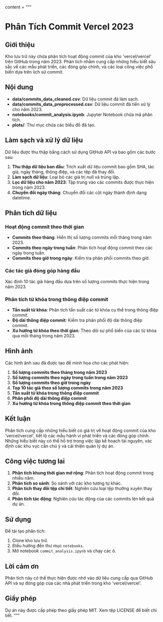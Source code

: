 content = """
# Phân Tích Commit Vercel 2023

## Giới thiệu

Kho lưu trữ này chứa phân tích hoạt động commit của kho 'vercel/vercel' trên GitHub trong năm 2023. Phân tích nhằm cung cấp những hiểu biết sâu sắc về các mẫu phát triển, các đóng góp chính, và các loại công việc phổ biến dựa trên lịch sử commit.

## Nội dung

- **data/commits_data_cleaned.csv**: Dữ liệu commit đã làm sạch.
- **data/commits_data_preprocessed.csv**: Dữ liệu commit đã tiền xử lý cho năm 2023.
- **notebooks/commit_analysis.ipynb**: Jupyter Notebook chứa mã phân tích.
- **plots/**: Thư mục chứa các biểu đồ đã tạo.

## Làm sạch và xử lý dữ liệu

Dữ liệu được thu thập bằng cách sử dụng GitHub API và bao gồm các bước sau:
1. **Thu thập dữ liệu ban đầu**: Trích xuất dữ liệu commit bao gồm SHA, tác giả, ngày tháng, thông điệp, và các tệp đã thay đổi.
2. **Làm sạch dữ liệu**: Loại bỏ các giá trị null và trùng lặp.
3. **Lọc dữ liệu cho năm 2023**: Tập trung vào các commits được thực hiện trong năm 2023.
4. **Chuyển đổi ngày tháng**: Chuyển đổi các cột ngày thành định dạng datetime.

## Phân tích dữ liệu

### Hoạt động commit theo thời gian

- **Commits theo tháng**: Hiển thị số lượng commits mỗi tháng trong năm 2023.
- **Commits theo ngày trong tuần**: Phân tích hoạt động commit theo các ngày trong tuần.
- **Commits theo giờ trong ngày**: Kiểm tra phân phối commits theo giờ.

### Các tác giả đóng góp hàng đầu

Xác định 10 tác giả hàng đầu dựa trên số lượng commits thực hiện trong năm 2023.

### Phân tích từ khóa trong thông điệp commit

- **Tần suất từ khóa**: Phân tích tần suất các từ khóa cụ thể trong thông điệp commit.
- **Độ dài thông điệp commit**: Kiểm tra phân phối độ dài thông điệp commit.
- **Xu hướng từ khóa theo thời gian**: Theo dõi sự phổ biến của các từ khóa qua mỗi tháng trong năm 2023.

## Hình ảnh

Các hình ảnh sau đã được tạo để minh họa cho các phát hiện:
1. **Số lượng commits theo tháng trong năm 2023**
2. **Số lượng commits theo ngày trong tuần trong năm 2023**
3. **Số lượng commits theo giờ trong ngày**
4. **Top 10 tác giả theo số lượng commits trong năm 2023**
5. **Tần suất từ khóa trong thông điệp commit**
6. **Phân phối độ dài thông điệp commit**
7. **Xu hướng từ khóa trong thông điệp commit theo thời gian**

## Kết luận

Phân tích cung cấp những hiểu biết có giá trị về hoạt động commit của kho 'vercel/vercel', tiết lộ các mẫu hành vi phát triển và các đóng góp chính. Những hiểu biết này có thể hỗ trợ trong việc lập kế hoạch tài nguyên, xác định các khu vực cần chú ý và cải thiện quản lý dự án.

## Công việc tương lai

1. **Phân tích khung thời gian mở rộng**: Phân tích hoạt động commit trong nhiều năm.
2. **Phân tích so sánh**: So sánh với các kho tương tự khác.
3. **Phân tích thay đổi tệp chi tiết**: Nghiên cứu loại tệp thường xuyên thay đổi.
4. **Phân tích tác động**: Nghiên cứu tác động của các commits lên kết quả dự án.

## Sử dụng

Để tái tạo phân tích:
1. Clone kho lưu trữ.
2. Điều hướng đến thư mục `notebooks`.
3. Mở notebook `commit_analysis.ipynb` và chạy các ô.

## Lời cảm ơn

Phân tích này có thể thực hiện được nhờ vào dữ liệu cung cấp qua GitHub API và sự đóng góp của các nhà phát triển trong kho 'vercel/vercel'.

## Giấy phép

Dự án này được cấp phép theo giấy phép MIT. Xem tệp LICENSE để biết chi tiết.
"""